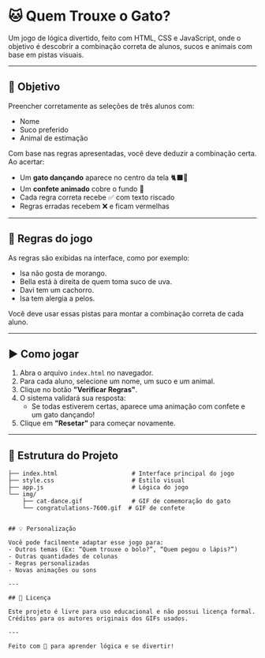 # 🐱 Quem Trouxe o Gato?

Um jogo de lógica divertido, feito com HTML, CSS e JavaScript, onde o objetivo é descobrir a combinação correta de alunos, sucos e animais com base em pistas visuais.

---

## 🎯 Objetivo

Preencher corretamente as seleções de três alunos com:
- Nome
- Suco preferido
- Animal de estimação

Com base nas regras apresentadas, você deve deduzir a combinação certa. Ao acertar:

- Um **gato dançando** aparece no centro da tela 🐈‍⬛🎉
- Um **confete animado** cobre o fundo 🎊
- Cada regra correta recebe ✅ com texto riscado
- Regras erradas recebem ❌ e ficam vermelhas

---

## 🧠 Regras do jogo

As regras são exibidas na interface, como por exemplo:

- Isa não gosta de morango.
- Bella está à direita de quem toma suco de uva.
- Davi tem um cachorro.
- Isa tem alergia a pelos.

Você deve usar essas pistas para montar a combinação correta de cada aluno.

---

## ▶️ Como jogar

1. Abra o arquivo `index.html` no navegador.
2. Para cada aluno, selecione um nome, um suco e um animal.
3. Clique no botão **"Verificar Regras"**.
4. O sistema validará sua resposta:
   - Se todas estiverem certas, aparece uma animação com confete e um gato dançando!
5. Clique em **"Resetar"** para começar novamente.

---

## 📁 Estrutura do Projeto

```plaintext
├── index.html                     # Interface principal do jogo
├── style.css                      # Estilo visual
├── app.js                         # Lógica do jogo
└── img/
    ├── cat-dance.gif              # GIF de comemoração do gato
    └── congratulations-7600.gif  # GIF de confete


## 💡 Personalização

Você pode facilmente adaptar esse jogo para:
- Outros temas (Ex: “Quem trouxe o bolo?”, “Quem pegou o lápis?”)
- Outras quantidades de colunas
- Regras personalizadas
- Novas animações ou sons

---

## 📄 Licença

Este projeto é livre para uso educacional e não possui licença formal. Créditos para os autores originais dos GIFs usados.

---

Feito com 💙 para aprender lógica e se divertir!
